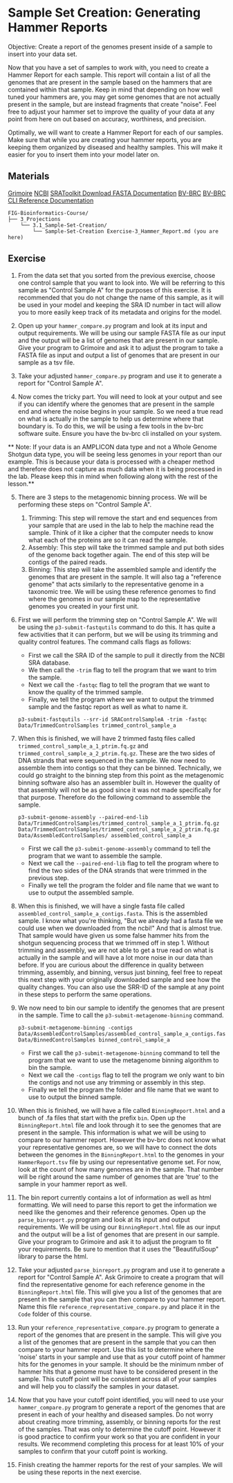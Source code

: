 # Sample Set Creation: Generating Hammer Reports

Objective: Create a report of the genomes present inside of a sample to insert into your data set. 

Now that you have a set of samples to work with, you need to create a Hammer Report for each sample. This report will contain a list of all the genomes that are present in the sample based on the hammers that are comtained within that sample. Keep in mind that depending on how well tuned your hammers are, you may get some genomes that are not actually present in the sample, but are instead fragments that create "noise". Feel free to adjust your hammer set to improve the quality of your data at any point from here on out based on accuracy, worthiness, and precision. 

Optimally, we will want to create a Hammer Report for each of our samples. Make sure that while you are creating your hammer reports, you are keeping them organized by diseased and healthy samples. This will make it easier for you to insert them into your model later on.

## Materials
[Grimoire](https://chat.openai.com/g/g-n7Rs0IK86-grimoire)
[NCBI](https://www.ncbi.nlm.nih.gov/)
[SRAToolkit Download FASTA Documentation](https://www.ncbi.nlm.nih.gov/books/NBK242621/)
[BV-BRC](https://bv-brc.org/)
[BV-BRC CLI Reference Documentation](https://www.bv-brc.org/docs/cli_tutorial/command_list/index.html)

```
FIG-Bioinformatics-Course/
├── 3_Projections
    └── 3.1_Sample-Set-Creation/
        └── Sample-Set-Creation Exercise-3_Hammer_Report.md (you are here)
```

## Exercise

1. From the data set that you sorted from the previous exercise, choose one control sample that you want to look into. We will be referring to this sample as "Control Sample A" for the purposes of this exercise. It is recommended that you do not change the name of this sample, as it will be used in your model and keeping the SRA ID number in tact will allow you to more easily keep track of its metadata and origins for the model.

2. Open up your `hammer_compare.py` program and look at its input and output requirements. We will be using our sample FASTA file as our input and the output will be a list of genomes that are present in our sample. Give your program to Grimoire and ask it to adjust the program to take a FASTA file as input and output a list of genomes that are present in our sample as a tsv file. 

3. Take your adjusted `hammer_compare.py` program and use it to generate a report for "Control Sample A". 

4. Now comes the tricky part. You will need to look at your output and see if you can identify where the genomes that are present in the sample end and where the noise begins in your sample. So we need a true read on what is actually in the sample to help us determine where that boundary is. To do this, we will be using a few tools in the bv-brc software suite. Ensure you have the bv-brc cli installed on your system. 



  ** Note: If your data is an AMPLICON data type and not a Whole Genome Shotgun data type, you will be seeing less genomes in your report than our example. This is because your data is processed with a cheaper method and therefore does not capture as much data when it is being processed in the lab. Please keep this in mind when following along with the rest of the lesson.**

5. There are 3 steps to the metagenomic binning process. We will be performing these steps on "Control Sample A".
    1. Trimming: This step will remove the start and end sequences from your sample that are used in the lab to help the machine read the sample. Think of it like a cipher that the computer needs to know what each of the proteins are so it can read the sample.
    2. Assembly: This step will take the trimmed sample and put both sides of the genome back together again. The end of this step will be contigs of the paired reads.
    3. Binning: This step will take the assembled sample and identify the genomes that are present in the sample. It will also tag a "reference genome" that acts similarly to the representative genome in a taxonomic tree. We will be using these reference genomes to find where the genomes in our sample map to the representative genomes you created in your first unit.

6. First we will perform the trimming step on "Control Sample A". We will be using the `p3-submit-fastqutils` command to do this. It has quite a few activities that it can perform, but we will be using its trimming and quality control features. The command calls flags as follows:
    - First we call the SRA ID of the sample to pull it directly from the NCBI SRA database.
    - We then call the `-trim` flag to tell the program that we want to trim the sample.
    - Next we call the `-fastqc` flag to tell the program that we want to know the quality of the trimmed sample.
    - Finally, we tell the program where we want to output the trimmed sample and the fastqc report as well as what to name it.

    ```
    p3-submit-fastqutils --srr-id SRAControlSampleA -trim -fastqc Data/TrimmedControlSamples trimmed_control_sample_a
    ```

7. When this is finished, we will have 2 trimmed fastq files called `trimmed_control_sample_a_1_ptrim.fq.gz` and `trimmed_control_sample_a_2_ptrim.fq.gz`. These are the two sides of DNA strands that were sequenced in the sample. We now need to assemble them into contigs so that they can be binned. Technically, we could go straight to the binning step from this point as the metagenomic binning software also has an assembler built in. However the quality of that assembly will not be as good since it was not made specifically for that purpose. Therefore do the following command to assemble the sample.

    ```
    p3-submit-genome-assembly --paired-end-lib Data/TrimmedControlSamples/trimmed_control_sample_a_1_ptrim.fq.gz Data/TrimmedControlSamples/trimmed_control_sample_a_2_ptrim.fq.gz Data/AssembledControlSamples/ assembled_control_sample_a
    ```
    - First we call the `p3-submit-genome-assembly` command to tell the program that we want to assemble the sample.
    - Next we call the `--paired-end-lib` flag to tell the program where to find the two sides of the DNA strands that were trimmed in the previous step.
    - Finally we tell the program the folder and file name that we want to use to output the assembled sample.

8. When this is finished, we will have a single fasta file called `assembled_control_sample_a_contigs.fasta`. This is the assembled sample. I know what you're thinking, "But we already had a fasta file we could use when we downloaded from the ncbi!" And that is almost true. That sample would have given us some false hammer hits from the shotgun sequencing process that we trimmed off in step 1. Without trimming and assembly, we are not able to get a true read on what is actually in the sample and will have a lot more noise in our data than before. If you are curious about the difference in quality between trimming, assembly, and binning, versus just binning, feel free to repeat this next step with your originally downloaded sample and see how the quality changes. You can also use the SRR-ID of the sample at any point in these steps to perform the same operations. 

9. We now need to bin our sample to identify the genomes that are present in the sample. Time to call the `p3-submit-metagenome-binning` command.

    ```
    p3-submit-metagenome-binning -contigs Data/AssembledControlSamples/assembled_control_sample_a_contigs.fasta Data/BinnedControlSamples binned_control_sample_a
    ```

    - First we call the `p3-submit-metagenome-binning` command to tell the program that we want to use the metagenome binning algorithm to bin the sample.
    - Next we call the `-contigs` flag to tell the program we only want to bin the contigs and not use any trimming or assembly in this step.
    - Finally we tell the program the folder and file name that we want to use to output the binned sample.

10. When this is finished, we will have a file called `BinningReport.html` and a bunch of .fa files that start with the prefix `bin`. Open up the `BinningReport.html` file and look through it to see the genomes that are present in the sample. This information is what we will be using to compare to our hammer report. However the bv-brc does not know what your representative genomes are, so we will have to connect the dots between the genomes in the `BinningReport.html` to the genomes in your `HammerReport.tsv` file by using our representative genome set. For now, look at the count of how many genomes are in the sample. That number will be right around the same number of genomes that are 'true' to the sample in your hammer report as well. 

11. The bin report currently contains a lot of information as well as html formatting. We will need to parse this report to get the information we need like the genomes and their reference genomes. Open up the `parse_binreport.py` program and look at its input and output requirements. We will be using our `BinningReport.html` file as our input and the output will be a list of genomes that are present in our sample. Give your program to Grimoire and ask it to adjust the program to fit your requirements. Be sure to mention that it uses the "BeautifulSoup" library to parse the html.

12. Take your adjusted `parse_binreport.py` program and use it to generate a report for "Control Sample A". Ask Grimoire to create a program that will find the representative genome for each reference genome in the `BinningReport.html` file. This will give you a list of the genomes that are present in the sample that you can then compare to your hammer report. Name this file `reference_representative_compare.py` and place it in the `Code` folder of this course.

13. Run your `reference_representative_compare.py` program to generate a report of the genomes that are present in the sample. This will give you a list of the genomes that are present in the sample that you can then compare to your hammer report. Use this list to determine where the 'noise' starts in your sample and use that as your cutoff point of hammer hits for the genomes in your sample. It should be the minimum nmber of hammer hits that a genome must have to be considered present in the sample. This cutoff point will be consistent across all of your samples and will help you to classify the samples in your dataset.

14. Now that you have your cutoff point identified, you will need to use your `hammer_compare.py` program to generate a report of the genomes that are present in each of your healthy and diseased samples. Do not worry about creating more trimming, assembly, or binning reports for the rest of the samples. That was only to determine the cutoff point. However it is good practice to confirm your work so that you are confident in your results. We recommend completing this process for at least 10% of your samples to confirm that your cutoff point is working.

15. Finish creating the hammer reports for the rest of your samples. We will be using these reports in the next exercise. 